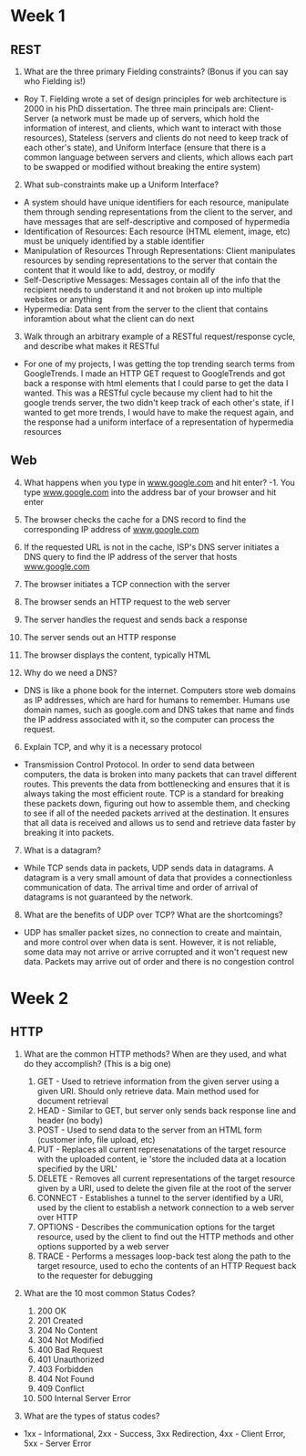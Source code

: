 # Week 1
## REST

1. What are the three primary Fielding constraints? (Bonus if you can say who Fielding is!)
- Roy T. Fielding wrote a set of design principles for web architecture is 2000 in his PhD dissertation. The three main principals are: 
Client-Server (a network must be made up of servers, which hold the information of interest, and clients, which want to interact with those resources), 
Stateless (servers and clients do not need to keep track of each other's state), and 
Uniform Interface (ensure that there is a common language between servers and clients, which allows each part to be swapped or modified without breaking the entire system)

2. What sub-constraints make up a Uniform Interface?
- A system should have unique identifiers for each resource, manipulate them through sending representations from the client to the server, and have messages that are self-descriptive and composed of hypermedia
- Identification of Resources: Each resource (HTML element, image, etc) must be uniquely identified by a stable identifier
- Manipulation of Resources Through Representations: Client manipulates resources by sending representations to the server that contain the content that it would like to add, destroy, or modify
- Self-Descriptive Messages: Messages contain all of the info that the recipient needs to understand it and not broken up into multiple websites or anything
- Hypermedia: Data sent from the server to the client that contains inforamtion about what the client can do next

3. Walk through an arbitrary example of a RESTful request/response cycle, and describe what makes it RESTful
- For one of my projects, I was getting the top trending search terms from GoogleTrends. I made an HTTP GET request to GoogleTrends and got back a response with html elements that I could parse to get the data I wanted. This was a RESTful cycle because my client had to hit the google trends server, the two didn't keep track of each other's state, if I wanted to get more trends, I would have to make the request again, and the response had a uniform interface of a representation of hypermedia resources

## Web

4. What happens when you type in www.google.com and hit enter?
-1. You type www.google.com into the address bar of your browser and hit enter
2. The browser checks the cache for a DNS record to find the corresponding IP address of www.google.com
3. If the requested URL is not in the cache, ISP's DNS server initiates a DNS query to find the IP address of the server that hosts www.google.com
4. The browser initiates a TCP connection with the server
5. The browser sends an HTTP request to the web server
6. The server handles the request and sends back a response
7. The server sends out an HTTP response
8. The browser displays the content, typically HTML

5. Why do we need a DNS?
- DNS is like a phone book for the internet. Computers store web domains as IP addresses, which are hard for humans to remember. Humans use domain names, such as google.com and DNS takes that name and finds the IP address associated with it, so the computer can process the request.

6. Explain TCP, and why it is a necessary protocol
- Transmission Control Protocol. In order to send data between computers, the data is broken into many packets that can travel different routes. This prevents the data from bottlenecking and ensures that it is always taking the most efficient route. TCP is a standard for breaking these packets down, figuring out how to assemble them, and checking to see if all of the needed packets arrived at the destination. It ensures that all data is received and allows us to send and retrieve data faster by breaking it into packets.

7. What is a datagram?
- While TCP sends data in packets, UDP sends data in datagrams. A datagram is a very small amount of data that provides a connectionless communication of data. The arrival time and order of arrival of datagrams is not guaranteed by the network.

8. What are the benefits of UDP over TCP? What are the shortcomings?
- UDP has smaller packet sizes, no connection to create and maintain, and more control over when data is sent. However, it is not reliable, some data may not arrive or arrive corrupted and it won't request new data. Packets may arrive out of order and there is no congestion control

# Week 2

## HTTP

1. What are the common HTTP methods? When are they used, and what do they accomplish? (This is a big one)
    1. GET - Used to retrieve information from the given server using a given URI. Should only retrieve data. Main method used for document retrieval
    2. HEAD - Similar to GET, but server only sends back response line and header (no body)
    3. POST - Used to send data to the server from an HTML form (customer info, file upload, etc)
    4. PUT - Replaces all current represenatations of the target resource with the uploaded content, ie 'store the included data at a location specified by the URL'
    5. DELETE - Removes all current representations of the target resource given by a URI, used to delete the given file at the root of the server
    6. CONNECT - Establishes a tunnel to the server identified by a URI, used by the client to establish a network connection to a web server over HTTP
    7. OPTIONS - Describes the communication options for the target resource, used by the client to find out the HTTP methods and other options supported by a web server
    8. TRACE - Performs a messages loop-back test along the path to the target resource, used to echo the contents of an HTTP Request back to the requester for debugging

2. What are the 10 most common Status Codes?
    1. 200 OK
    2. 201 Created
    3. 204 No Content
    4. 304 Not Modified
    5. 400 Bad Request
    6. 401 Unauthorized
    7. 403 Forbidden
    8. 404 Not Found
    9. 409 Conflict
    10. 500 Internal Server Error

3. What are the types of status codes?
- 1xx - Informational, 2xx - Success, 3xx Redirection, 4xx - Client Error, 5xx - Server Error
